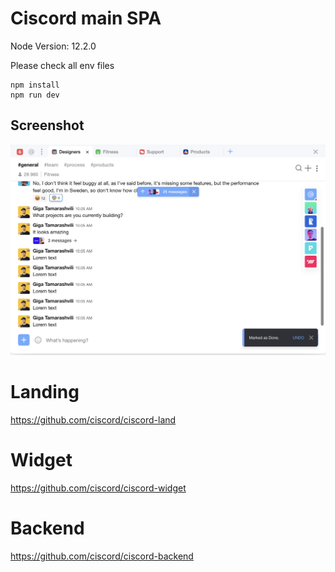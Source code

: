 # Ciscord main SPA
Node Version: 12.2.0

Please check all env files

```
npm install
npm run dev
```
## Screenshot
![ciscord](screenshots/ciscord.png)

# Landing
https://github.com/ciscord/ciscord-land

# Widget
https://github.com/ciscord/ciscord-widget

# Backend
https://github.com/ciscord/ciscord-backend
